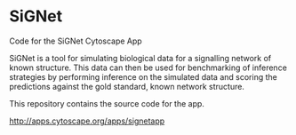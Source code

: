 # SiGNet
Code for the SiGNet Cytoscape App

SiGNet is a tool for simulating biological data for a signalling network of known structure. This data can then be used for benchmarking of inference strategies by performing inference on the simulated data and scoring the predictions against the gold standard, known network structure.

This repository contains the source code for the app.

http://apps.cytoscape.org/apps/signetapp
